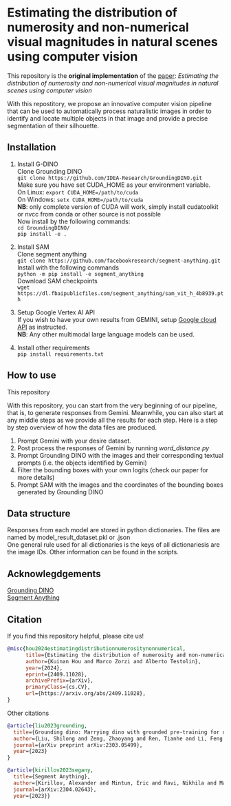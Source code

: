 # Estimating the distribution of numerosity and non-numerical visual magnitudes in natural scenes using computer vision
This repository is the **original implementation** of the [paper](https://arxiv.org/abs/2409.11028):  _Estimating the distribution of numerosity and non-numerical visual magnitudes in natural scenes using computer vision_ 

With this repostitory, we propose an innovative computer vision pipeline that can be used to automatically process naturalistic images in order to identify and locate multiple objects in that image and provide a precise segmentation of their silhouette.
## Installation
1. Install G-DINO \
Clone Grounding DINO\
`git clone https://github.com/IDEA-Research/GroundingDINO.git`\
Make sure you have set CUDA_HOME as your environment variable. \
On Linux:
`export CUDA_HOME=/path/to/cuda` \
On Windows:
`setx CUDA_HOME=/path/to/cuda` \
**NB**: only complete version of CUDA will work, simply install cudatoolkit or nvcc from conda or other source is not possible \
Now install by the following commands: \
`cd GroundingDINO/` \
`pip install -e .` 

2. Install SAM \
Clone segment anything\
`git clone https://github.com/facebookresearch/segment-anything.git`\
Install with the following commands\
`python -m pip install -e segment_anything` \
Download SAM checkpoints \
`wget https://dl.fbaipublicfiles.com/segment_anything/sam_vit_h_4b8939.pth`

3. Setup Google Vertex AI API\
If you wish to have your own results from GEMINI, setup [Google cloud API](https://cloud.google.com/vertex-ai/docs/start/cloud-environment?_gl=1*1duy806*_ga*ODA4NTY5MTUzLjE2ODc2ODMyODQ.*_ga_WH2QY8WWF5*MTcyNTcxNzY0MS4xMS4xLjE3MjU3MTc2NTcuNjAuMC4w) as instructed.\
**NB**: Any other multimodal large language models can be used.

4. Install other requirements \
`pip install requirements.txt`

## How to use
This repository 

With this repository, you can start from the very beginning of our pipeline, that is, to generate responses from Gemini. Meanwhile, you can also start at any middle steps as we provide all the results for each step. Here is a step by step overview of how the data files are produced.

1. Prompt Gemini with your desire dataset. 
2. Post process the responses of Gemini by running *word_distance.py* 
3. Prompt Grounding DINO with the images and their corresponding textual prompts (i.e. the objects identified by Gemini)
4. Filter the bounding boxes with your own logits (check our paper for more details)
5. Prompt SAM with the images and the coordinates of the bounding boxes generated by Grounding DINO


## Data structure
Responses from each model are stored in python dictionaries. The files are named by model_result_dataset.pkl or .json\
One general rule used for all dictionaries is the keys of all dictionariesis are the image IDs. Other information can be found in the scripts.

## Acknowlegdgements
[Grounding DINO](https://github.com/IDEA-Research/GroundingDINO?tab=readme-ov-file) \
[Segment Anything](https://github.com/facebookresearch/segment-anything)

## Citation
If you find this repository helpful, please cite us! 
```bibtex
@misc{hou2024estimatingdistributionnumerositynonnumerical,
      title={Estimating the distribution of numerosity and non-numerical visual magnitudes in natural scenes using computer vision}, 
      author={Kuinan Hou and Marco Zorzi and Alberto Testolin},
      year={2024},
      eprint={2409.11028},
      archivePrefix={arXiv},
      primaryClass={cs.CV},
      url={https://arxiv.org/abs/2409.11028}, 
}
```
Other citations
```bibtex
@article{liu2023grounding,
  title={Grounding dino: Marrying dino with grounded pre-training for open-set object detection},
  author={Liu, Shilong and Zeng, Zhaoyang and Ren, Tianhe and Li, Feng and Zhang, Hao and Yang, Jie and Li, Chunyuan and Yang, Jianwei and Su, Hang and Zhu, Jun and others},
  journal={arXiv preprint arXiv:2303.05499},
  year={2023}
}

@article{kirillov2023segany,
  title={Segment Anything}, 
  author={Kirillov, Alexander and Mintun, Eric and Ravi, Nikhila and Mao, Hanzi and Rolland, Chloe and Gustafson, Laura and Xiao, Tete and Whitehead, Spencer and Berg, Alexander C. and Lo, Wan-Yen and Doll{\'a}r, Piotr and Girshick, Ross},
  journal={arXiv:2304.02643},
  year={2023}}